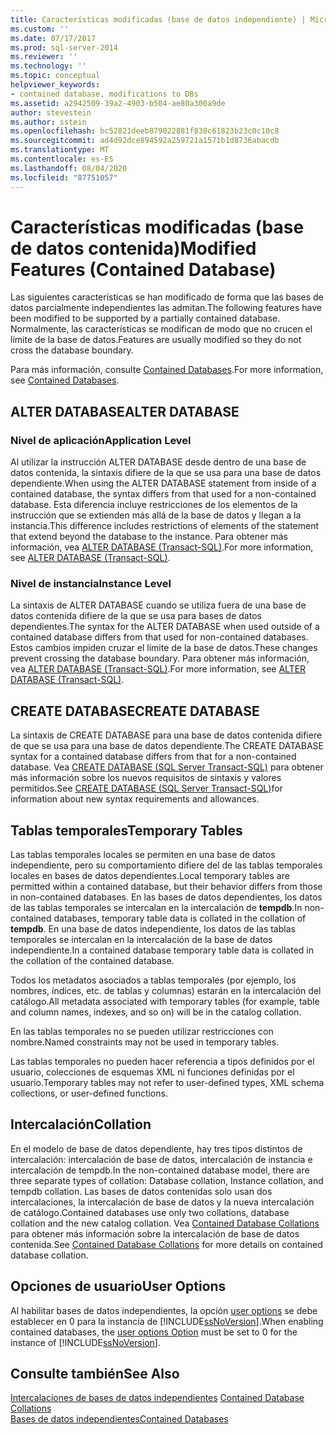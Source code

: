 ```yaml
---
title: Características modificadas (base de datos independiente) | Microsoft Docs
ms.custom: ''
ms.date: 07/17/2017
ms.prod: sql-server-2014
ms.reviewer: ''
ms.technology: ''
ms.topic: conceptual
helpviewer_keywords:
- contained database, modifications to DBs
ms.assetid: a2942509-39a2-4903-b504-ae80a300a9de
author: stevestein
ms.author: sstein
ms.openlocfilehash: bc52821deeb879022881f838c61823b23c0c10c8
ms.sourcegitcommit: ad4d92dce894592a259721a1571b1d8736abacdb
ms.translationtype: MT
ms.contentlocale: es-ES
ms.lasthandoff: 08/04/2020
ms.locfileid: "87751057"
---
```

# <a name="modified-features-contained-database"></a><span data-ttu-id="33c7d-102">Características modificadas (base de datos contenida)</span><span class="sxs-lookup"><span data-stu-id="33c7d-102">Modified Features (Contained Database)</span></span>
  <span data-ttu-id="33c7d-103">Las siguientes características se han modificado de forma que las bases de datos parcialmente independientes las admitan.</span><span class="sxs-lookup"><span data-stu-id="33c7d-103">The following features have been modified to be supported by a partially contained database.</span></span> <span data-ttu-id="33c7d-104">Normalmente, las características se modifican de modo que no crucen el límite de la base de datos.</span><span class="sxs-lookup"><span data-stu-id="33c7d-104">Features are usually modified so they do not cross the database boundary.</span></span>  
  
 <span data-ttu-id="33c7d-105">Para más información, consulte [Contained Databases](contained-databases.md).</span><span class="sxs-lookup"><span data-stu-id="33c7d-105">For more information, see [Contained Databases](contained-databases.md).</span></span>  
  
## <a name="alter-database"></a><span data-ttu-id="33c7d-106">ALTER DATABASE</span><span class="sxs-lookup"><span data-stu-id="33c7d-106">ALTER DATABASE</span></span>  
  
### <a name="application-level"></a><span data-ttu-id="33c7d-107">Nivel de aplicación</span><span class="sxs-lookup"><span data-stu-id="33c7d-107">Application Level</span></span>  
 <span data-ttu-id="33c7d-108">Al utilizar la instrucción ALTER DATABASE desde dentro de una base de datos contenida, la sintaxis difiere de la que se usa para una base de datos dependiente.</span><span class="sxs-lookup"><span data-stu-id="33c7d-108">When using the ALTER DATABASE statement from inside of a contained database, the syntax differs from that used for a non-contained database.</span></span> <span data-ttu-id="33c7d-109">Esta diferencia incluye restricciones de los elementos de la instrucción que se extienden más allá de la base de datos y llegan a la instancia.</span><span class="sxs-lookup"><span data-stu-id="33c7d-109">This difference includes restrictions of elements of the statement that extend beyond the database to the instance.</span></span> <span data-ttu-id="33c7d-110">Para obtener más información, vea [ALTER DATABASE &#40;Transact-SQL&#41;](/sql/t-sql/statements/alter-database-transact-sql).</span><span class="sxs-lookup"><span data-stu-id="33c7d-110">For more information, see [ALTER DATABASE &#40;Transact-SQL&#41;](/sql/t-sql/statements/alter-database-transact-sql).</span></span>  
  
### <a name="instance-level"></a><span data-ttu-id="33c7d-111">Nivel de instancia</span><span class="sxs-lookup"><span data-stu-id="33c7d-111">Instance Level</span></span>  
 <span data-ttu-id="33c7d-112">La sintaxis de ALTER DATABASE cuando se utiliza fuera de una base de datos contenida difiere de la que se usa para bases de datos dependientes.</span><span class="sxs-lookup"><span data-stu-id="33c7d-112">The syntax for the ALTER DATABASE when used outside of a contained database differs from that used for non-contained databases.</span></span> <span data-ttu-id="33c7d-113">Estos cambios impiden cruzar el límite de la base de datos.</span><span class="sxs-lookup"><span data-stu-id="33c7d-113">These changes prevent crossing the database boundary.</span></span> <span data-ttu-id="33c7d-114">Para obtener más información, vea [ALTER DATABASE &#40;Transact-SQL&#41;](/sql/t-sql/statements/alter-database-transact-sql).</span><span class="sxs-lookup"><span data-stu-id="33c7d-114">For more information, see [ALTER DATABASE &#40;Transact-SQL&#41;](/sql/t-sql/statements/alter-database-transact-sql).</span></span>  
  
## <a name="create-database"></a><span data-ttu-id="33c7d-115">CREATE DATABASE</span><span class="sxs-lookup"><span data-stu-id="33c7d-115">CREATE DATABASE</span></span>  
 <span data-ttu-id="33c7d-116">La sintaxis de CREATE DATABASE para una base de datos contenida difiere de que se usa para una base de datos dependiente.</span><span class="sxs-lookup"><span data-stu-id="33c7d-116">The CREATE DATABASE syntax for a contained database differs from that for a non-contained database.</span></span> <span data-ttu-id="33c7d-117">Vea [CREATE DATABASE &#40;SQL Server Transact-SQL&#41;](/sql/t-sql/statements/create-database-sql-server-transact-sql) para obtener más información sobre los nuevos requisitos de sintaxis y valores permitidos.</span><span class="sxs-lookup"><span data-stu-id="33c7d-117">See [CREATE DATABASE &#40;SQL Server Transact-SQL&#41;](/sql/t-sql/statements/create-database-sql-server-transact-sql)for information about new syntax requirements and allowances.</span></span>  
  
## <a name="temporary-tables"></a><span data-ttu-id="33c7d-118">Tablas temporales</span><span class="sxs-lookup"><span data-stu-id="33c7d-118">Temporary Tables</span></span>  
 <span data-ttu-id="33c7d-119">Las tablas temporales locales se permiten en una base de datos independiente, pero su comportamiento difiere del de las tablas temporales locales en bases de datos dependientes.</span><span class="sxs-lookup"><span data-stu-id="33c7d-119">Local temporary tables are permitted within a contained database, but their behavior differs from those in non-contained databases.</span></span> <span data-ttu-id="33c7d-120">En las bases de datos dependientes, los datos de las tablas temporales se intercalan en la intercalación de **tempdb**.</span><span class="sxs-lookup"><span data-stu-id="33c7d-120">In non-contained databases, temporary table data is collated in the collation of **tempdb**.</span></span> <span data-ttu-id="33c7d-121">En una base de datos independiente, los datos de las tablas temporales se intercalan en la intercalación de la base de datos independiente.</span><span class="sxs-lookup"><span data-stu-id="33c7d-121">In a contained database temporary table data is collated in the collation of the contained database.</span></span>  
  
 <span data-ttu-id="33c7d-122">Todos los metadatos asociados a tablas temporales (por ejemplo, los nombres, índices, etc. de tablas y columnas) estarán en la intercalación del catálogo.</span><span class="sxs-lookup"><span data-stu-id="33c7d-122">All metadata associated with temporary tables (for example, table and column names, indexes, and so on) will be in the catalog collation.</span></span>  
  
 <span data-ttu-id="33c7d-123">En las tablas temporales no se pueden utilizar restricciones con nombre.</span><span class="sxs-lookup"><span data-stu-id="33c7d-123">Named constraints may not be used in temporary tables.</span></span>  
  
 <span data-ttu-id="33c7d-124">Las tablas temporales no pueden hacer referencia a tipos definidos por el usuario, colecciones de esquemas XML ni funciones definidas por el usuario.</span><span class="sxs-lookup"><span data-stu-id="33c7d-124">Temporary tables may not refer to user-defined types, XML schema collections, or user-defined functions.</span></span>  
  
## <a name="collation"></a><span data-ttu-id="33c7d-125">Intercalación</span><span class="sxs-lookup"><span data-stu-id="33c7d-125">Collation</span></span>  
 <span data-ttu-id="33c7d-126">En el modelo de base de datos dependiente, hay tres tipos distintos de intercalación: intercalación de base de datos, intercalación de instancia e intercalación de tempdb.</span><span class="sxs-lookup"><span data-stu-id="33c7d-126">In the non-contained database model, there are three separate types of collation: Database collation, Instance collation, and tempdb collation.</span></span> <span data-ttu-id="33c7d-127">Las bases de datos contenidas solo usan dos intercalaciones, la intercalación de base de datos y la nueva intercalación de catálogo.</span><span class="sxs-lookup"><span data-stu-id="33c7d-127">Contained databases use only two collations, database collation and the new catalog collation.</span></span> <span data-ttu-id="33c7d-128">Vea [Contained Database Collations](contained-database-collations.md) para obtener más información sobre la intercalación de base de datos contenida.</span><span class="sxs-lookup"><span data-stu-id="33c7d-128">See [Contained Database Collations](contained-database-collations.md) for more details on contained database collation.</span></span>  
  
## <a name="user-options"></a><span data-ttu-id="33c7d-129">Opciones de usuario</span><span class="sxs-lookup"><span data-stu-id="33c7d-129">User Options</span></span>  
 <span data-ttu-id="33c7d-130">Al habilitar bases de datos independientes, la opción [user options](../../database-engine/configure-windows/configure-the-user-options-server-configuration-option.md) se debe establecer en 0 para la instancia de [!INCLUDE[ssNoVersion](../../includes/ssnoversion-md.md)].</span><span class="sxs-lookup"><span data-stu-id="33c7d-130">When enabling contained databases, the [user options Option](../../database-engine/configure-windows/configure-the-user-options-server-configuration-option.md) must be set to 0 for the instance of [!INCLUDE[ssNoVersion](../../includes/ssnoversion-md.md)].</span></span>  
  
## <a name="see-also"></a><span data-ttu-id="33c7d-131">Consulte también</span><span class="sxs-lookup"><span data-stu-id="33c7d-131">See Also</span></span>  
 <span data-ttu-id="33c7d-132">[Intercalaciones de bases de datos independientes](contained-database-collations.md) </span><span class="sxs-lookup"><span data-stu-id="33c7d-132">[Contained Database Collations](contained-database-collations.md) </span></span>  
 [<span data-ttu-id="33c7d-133">Bases de datos independientes</span><span class="sxs-lookup"><span data-stu-id="33c7d-133">Contained Databases</span></span>](contained-databases.md)  
  
  
